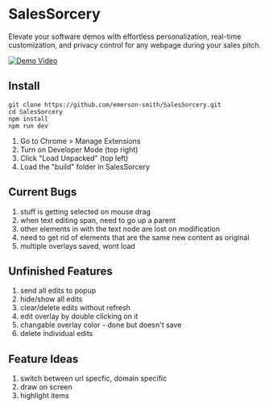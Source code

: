 # SalesSorcery

Elevate your software demos with effortless personalization, real-time customization, and privacy control for any webpage during your sales pitch.

[![Demo Video]()](https://github.com/emerson-smith/SalesSorcery/assets/63717420/a4d6a84d-6589-4eb9-aeac-d97cb8c273cf)

## Install

```
git clone https://github.com/emerson-smith/SalesSorcery.git
cd SalesSorcery
npm install
npm run dev
```

1. Go to Chrome > Manage Extensions
2. Turn on Developer Mode (top right)
3. Click "Load Unpacked" (top left)
4. Load the "build" folder in SalesSorcery

## Current Bugs

1. stuff is getting selected on mouse drag
2. when text editing span, need to go up a parent
3. other elements in with the text node are lost on modification
4. need to get rid of elements that are the same new content as original
5. multiple overlays saved, wont load

## Unfinished Features

1. send all edits to popup
2. hide/show all edits
3. clear/delete edits without refresh
4. edit overlay by double clicking on it
5. changable overlay color - done but doesn't save
6. delete individual edits

## Feature Ideas

1. switch between url specfic, domain specific
2. draw on screen
3. highlight items
